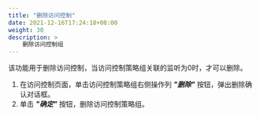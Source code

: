 ```yaml
---
title: "删除访问控制"
date: 2021-12-16T17:24:18+08:00
weight: 30
description: >
    删除访问控制组
---
```


该功能用于删除访问控制，当访问控制策略组关联的监听为0时，才可以删除。

1. 在访问控制页面，单击访问控制策略组右侧操作列 **_"删除"_** 按钮，弹出删除确认对话框。
2. 单击 **_"确定"_** 按钮，删除访问控制策略组。